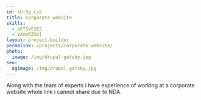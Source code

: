 ```yaml
---
id: kU-5g_cv5
title: Corporate website
skills:
  - a6T5VF2ES
  - VXmvRZXol
layout: project-builder
permalink: /projects/corporate-website/
photo:
  image: /img/drupal-gatsby.jpg
seo:
  ogimage: /img/drupal-gatsby.jpg
---
```

Along with the team of experts i have experience of working at a corporate website whole link i cannot share due to NDA.